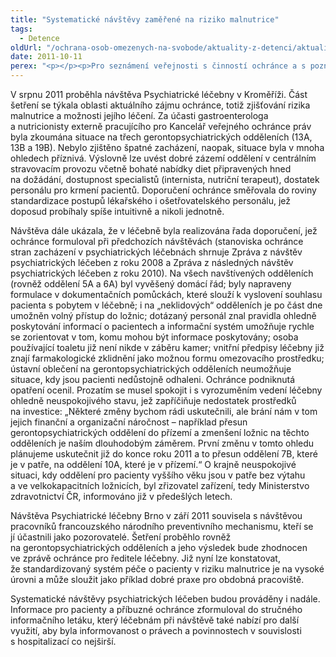 ```yaml
---
title: "Systematické návštěvy zaměřené na riziko malnutrice"
tags:
  - Detence
oldUrl: "/ochrana-osob-omezenych-na-svobode/aktuality-z-detenci/aktuality-z-detenci-2011/systematicke-navstevy-zamerene-na-riziko-malnutrice/"
date: 2011-10-11
perex: "<p></p><p>Pro seznámení veřejnosti s činností ochránce a s poznatky, které při ní získal (ustanovení § 23 odst. 2 zákona o veřejném ochránci práv), informujeme o dvou nejaktuálnějších systematických návštěvách, které v psychiatrických léčebnách jako národní preventivní mechanismus provedl.</p>"
---
```


<!-- imported from the old website -->

<p>V srpnu 2011 proběhla návštěva Psychiatrické léčebny v Kroměříži. Část šetření se týkala oblasti aktuálního zájmu ochránce, totiž zjišťování rizika malnutrice a možnosti jejího léčení. Za účasti gastroenterologa a nutricionisty externě pracujícího pro Kancelář veřejného ochránce práv byla zkoumána situace na třech gerontopsychiatrických odděleních (13A, 13B a 19B). Nebylo zjištěno špatné zacházení, naopak, situace byla v mnoha ohledech příznivá. Výslovně lze uvést dobré zázemí oddělení v centrálním stravovacím provozu včetně bohaté nabídky diet připravených hned na dožádání, dostupnost specialistů (internista, nutriční terapeut), dostatek personálu pro krmení pacientů. Doporučení ochránce směřovala do roviny standardizace postupů lékařského i ošetřovatelského personálu, jež doposud probíhaly spíše intuitivně a nikoli jednotně. </p><p>Návštěva dále ukázala, že v léčebně byla realizována řada doporučení, jež ochránce formuloval při předchozích návštěvách (stanoviska ochránce stran zacházení v psychiatrických léčebnách shrnuje Zpráva z návštěv psychiatrických léčeben z roku 2008 a Zpráva z následných návštěv psychiatrických léčeben z roku 2010). Na všech navštívených odděleních (rovněž oddělení 5A a 6A) byl vyvěšený domácí řád; byly napraveny formulace v dokumentačních pomůckách, které slouží k vyslovení souhlasu pacienta s pobytem v léčebně; i na „neklidových“ odděleních je po část dne umožněn volný přístup do ložnic; dotázaný personál znal pravidla ohledně poskytování informací o pacientech a informační systém umožňuje rychle se zorientovat v tom, komu mohou být informace poskytovány; osoba používající toaletu již není nikde v záběru kamer; vnitřní předpisy léčebny již znají farmakologické zklidnění jako možnou formu omezovacího prostředku; ústavní oblečení na gerontopsychiatrických odděleních neumožňuje situace, kdy jsou pacienti nedůstojně odhaleni. Ochránce podniknutá opatření ocenil. Prozatím se musel spokojit i s vyrozuměním vedení léčebny ohledně neuspokojivého stavu, jež zapříčiňuje nedostatek prostředků na investice: „Některé změny bychom rádi uskutečnili, ale brání nám v tom jejich finanční a organizační náročnost – například přesun gerontopsychiatrických oddělení do přízemí a zmenšení ložnic na těchto odděleních je naším dlouhodobým záměrem. První změnu v tomto ohledu plánujeme uskutečnit již do konce roku 2011 a to přesun oddělení 7B, které je v patře, na oddělení 10A, které je v přízemí.“ O krajně neuspokojivé situaci, kdy oddělení pro pacienty vyššího věku jsou v patře bez výtahu a ve velkokapacitních ložnicích, byl zřizovatel zařízení, tedy Ministerstvo zdravotnictví ČR, informováno již v předešlých letech.</p><p>Návštěva Psychiatrické léčebny Brno v září 2011 souvisela s návštěvou pracovníků francouzského národního preventivního mechanismu, kteří se jí účastnili jako pozorovatelé. Šetření proběhlo rovněž na gerontopsychiatrických odděleních a jeho výsledek bude zhodnocen ve zprávě ochránce pro ředitele léčebny. Již nyní lze konstatovat, že standardizovaný systém péče o pacienty v riziku malnutrice je na vysoké úrovni a může sloužit jako příklad dobré praxe pro obdobná pracoviště. </p>Systematické návštěvy psychiatrických léčeben budou prováděny i nadále. Informace pro pacienty a příbuzné ochránce zformuloval do stručného informačního letáku, který léčebnám při návštěvě také nabízí pro další využití, aby byla informovanost o právech a povinnostech v souvislosti s hospitalizací co nejširší.
